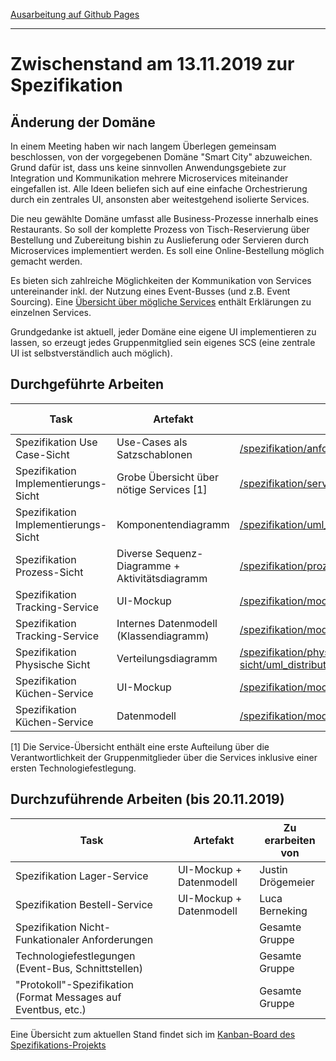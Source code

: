 [Ausarbeitung auf Github Pages](https://cc-minden-2019.github.io/ausarbeitung)

---

# Zwischenstand am 13.11.2019 zur Spezifikation

## Änderung der Domäne

In einem Meeting haben wir nach langem Überlegen gemeinsam beschlossen, von der vorgegebenen Domäne "Smart City" abzuweichen. Grund dafür ist, dass uns keine sinnvollen Anwendungsgebiete zur Integration und Kommunikation mehrere Microservices miteinander eingefallen ist. Alle Ideen beliefen sich auf eine einfache Orchestrierung durch ein zentrales UI, ansonsten aber weitestgehend isolierte Services.

Die neu gewählte Domäne umfasst alle Business-Prozesse innerhalb eines Restaurants. So soll der komplette Prozess von Tisch-Reservierung über Bestellung und Zubereitung bishin zu Auslieferung oder Servieren durch Microservices implementiert werden. Es soll eine Online-Bestellung möglich gemacht werden.

Es bieten sich zahlreiche Möglichkeiten der Kommunikation von Services untereinander inkl. der Nutzung eines Event-Busses (und z.B. Event Sourcing). Eine [Übersicht über mögliche Services](/spezifikation/services.md) enthält Erklärungen zu einzelnen Services.

Grundgedanke ist aktuell, jeder Domäne eine eigene UI implementieren zu lassen, so erzeugt jedes Gruppenmitglied sein eigenes SCS (eine zentrale UI ist selbstverständlich auch möglich).

## Durchgeführte Arbeiten

Task | Artefakt | Link | Erarbeitet von
-- | -- | -- | --
Spezifikation Use Case-Sicht | Use-Cases als Satzschablonen | [/spezifikation/anforderungsanalyse/usecases.md](/spezifikation/anforderungsanalyse/usecases.md) | Gesamte Gruppe
Spezifikation Implementierungs-Sicht | Grobe Übersicht über nötige Services [1] | [/spezifikation/services.md](/spezifikation/services.md) | Gesamte Gruppe
Spezifikation Implementierungs-Sicht | Komponentendiagramm | [/spezifikation/uml_komponenten.svg](/spezifikation/uml_komponenten.svg) | Luca Berneking
Spezifikation Prozess-Sicht | Diverse Sequenz-Diagramme + Aktivitätsdiagramm | [/spezifikation/prozess-sicht/](/spezifikation/prozess-sicht/) | Leon Brandt
Spezifikation Tracking-Service | UI-Mockup | [/spezifikation/mockups/tracking/](/spezifikation/mockups/tracking/) | Leon Brandt
Spezifikation Tracking-Service | Internes Datenmodell (Klassendiagramm) |  [/spezifikation/modelle/tracking/](/spezifikation/modelle/tracking/) | Leon Brandt
Spezifikation Physische Sicht | Verteilungsdiagramm | [/spezifikation/physische-sicht/uml_distribution_graph.svg](/spezifikation/physische-sicht/uml_distribution_graph.svg) | Ken Madlehn
Spezifikation Küchen-Service | UI-Mockup | [/spezifikation/mockups/kitchen/](/spezifikation/mockups/kitchen/) | Ken Madlehn
Spezifikation Küchen-Service | Datenmodell | [/spezifikation/modelle/kitchen/](/spezifikation/modelle/kitchen/) | Ken Madlehn

[1] Die Service-Übersicht enthält eine erste Aufteilung über die Verantwortlichkeit der Gruppenmitglieder über die Services inklusive einer ersten Technologiefestlegung.

## Durchzuführende Arbeiten (bis 20.11.2019)

Task | Artefakt | Zu erarbeiten von
-- | -- | --
Spezifikation Lager-Service | UI-Mockup + Datenmodell | Justin Drögemeier
Spezifikation Bestell-Service | UI-Mockup + Datenmodell | Luca Berneking
Spezifikation Nicht-Funkationaler Anforderungen | | Gesamte Gruppe
Technologiefestlegungen (Event-Bus, Schnittstellen) | | Gesamte Gruppe
"Protokoll"-Spezifikation (Format Messages auf Eventbus, etc.) | | Gesamte Gruppe

Eine Übersicht zum aktuellen Stand findet sich im [Kanban-Board des Spezifikations-Projekts](https://github.com/orgs/cc-minden-2019/projects/1)
